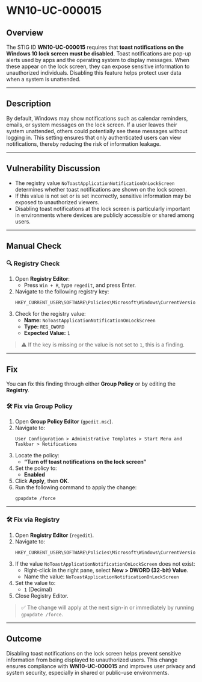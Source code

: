 # WN10-UC-000015

## Overview
The STIG ID **WN10-UC-000015** requires that **toast notifications on the Windows 10 lock screen must be disabled**. Toast notifications are pop-up alerts used by apps and the operating system to display messages. When these appear on the lock screen, they can expose sensitive information to unauthorized individuals. Disabling this feature helps protect user data when a system is unattended.

---

## Description
By default, Windows may show notifications such as calendar reminders, emails, or system messages on the lock screen. If a user leaves their system unattended, others could potentially see these messages without logging in. This setting ensures that only authenticated users can view notifications, thereby reducing the risk of information leakage.

---

## Vulnerability Discussion

- The registry value `NoToastApplicationNotificationOnLockScreen` determines whether toast notifications are shown on the lock screen.
- If this value is not set or is set incorrectly, sensitive information may be exposed to unauthorized viewers.
- Disabling toast notifications at the lock screen is particularly important in environments where devices are publicly accessible or shared among users.

---

## Manual Check

### 🔍 Registry Check
1. Open **Registry Editor**:
    - Press `Win + R`, type `regedit`, and press Enter.
2. Navigate to the following registry key:
    ```
    HKEY_CURRENT_USER\SOFTWARE\Policies\Microsoft\Windows\CurrentVersion\PushNotifications
    ```
3. Check for the registry value:
    - **Name:** `NoToastApplicationNotificationOnLockScreen`  
    - **Type:** `REG_DWORD`  
    - **Expected Value:** `1`

> ⚠️ If the key is missing or the value is not set to `1`, this is a finding.

---

## Fix

You can fix this finding through either **Group Policy** or by editing the **Registry**.

### 🛠️ Fix via Group Policy
1. Open **Group Policy Editor** (`gpedit.msc`).
2. Navigate to:
    ```
    User Configuration > Administrative Templates > Start Menu and Taskbar > Notifications
    ```
3. Locate the policy:
    - **“Turn off toast notifications on the lock screen”**
4. Set the policy to:
    - **Enabled**
5. Click **Apply**, then **OK**.
6. Run the following command to apply the change:
    ```
    gpupdate /force
    ```

---

### 🛠️ Fix via Registry
1. Open **Registry Editor** (`regedit`).
2. Navigate to:
    ```
    HKEY_CURRENT_USER\SOFTWARE\Policies\Microsoft\Windows\CurrentVersion\PushNotifications
    ```
3. If the value `NoToastApplicationNotificationOnLockScreen` does not exist:
    - Right-click in the right pane, select **New > DWORD (32-bit) Value**.
    - Name the value: `NoToastApplicationNotificationOnLockScreen`
4. Set the value to:
    - `1` (Decimal)
5. Close Registry Editor.

> ✅ The change will apply at the next sign-in or immediately by running `gpupdate /force`.

---

## Outcome

Disabling toast notifications on the lock screen helps prevent sensitive information from being displayed to unauthorized users. This change ensures compliance with **WN10-UC-000015** and improves user privacy and system security, especially in shared or public-use environments.
